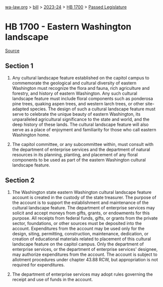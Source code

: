 [wa-law.org](/) > [bill](/bill/) > [2023-24](/bill/2023-24/) > [HB 1700](/bill/2023-24/hb/1700/) > [Passed Legislature](/bill/2023-24/hb/1700/S.PL/)

# HB 1700 - Eastern Washington landscape

[Source](http://lawfilesext.leg.wa.gov/biennium/2023-24/Pdf/Bills/House%20Passed%20Legislature/1700-S.PL.pdf)

## Section 1
1. Any cultural landscape feature established on the capitol campus to commemorate the geological and cultural diversity of eastern Washington must recognize the flora and fauna, rich agriculture and forestry, and history of eastern Washington. Any such cultural landscape feature must include floral components such as ponderosa pine trees, quaking aspen trees, and western larch trees, or other site-adapted species. The design of such a cultural landscape feature must serve to celebrate the unique beauty of eastern Washington, its unparalleled agricultural significance to the state and world, and the deep history of these lands. The cultural landscape feature will also serve as a place of enjoyment and familiarity for those who call eastern Washington home.

2. The capitol committee, or any subcommittee within, must consult with the department of enterprise services and the department of natural resources in its planning, planting, and placement of any floral components to be used as part of the eastern Washington cultural landscape feature.

## Section 2
1. The Washington state eastern Washington cultural landscape feature account is created in the custody of the state treasurer. The purpose of the account is to support the establishment and maintenance of the cultural landscape feature. The department of enterprise services may solicit and accept moneys from gifts, grants, or endowments for this purpose. All receipts from federal funds, gifts, or grants from the private sector, foundations, or other sources must be deposited into the account. Expenditures from the account may be used only for the design, siting, permitting, construction, maintenance, dedication, or creation of educational materials related to placement of this cultural landscape feature on the capitol campus. Only the department of enterprise services, or the department of enterprise services' designee, may authorize expenditures from the account. The account is subject to allotment procedures under chapter 43.88 RCW, but appropriation is not required for expenditures.

2. The department of enterprise services may adopt rules governing the receipt and use of funds in the account.
